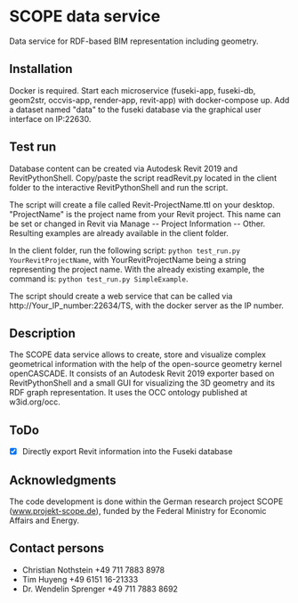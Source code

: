 # SCOPE data service

Data service for RDF-based BIM representation including geometry.

## Installation

Docker is required. Start each microservice (fuseki-app, fuseki-db, geom2str, occvis-app, render-app, revit-app) with docker-compose up.
Add a dataset named "data" to the fuseki database via the graphical user interface on IP:22630. 

## Test run

Database content can be created via Autodesk Revit 2019 and RevitPythonShell. Copy/paste the script readRevit.py located in the client folder to the interactive RevitPythonShell and run the script.

The script will create a file called Revit-ProjectName.ttl on your desktop. "ProjectName" is the project name from your Revit project. This name can be set or changed in Revit via Manage -- Project Information -- Other. Resulting examples are already available in the client folder.

In the client folder, run the following script: `python test_run.py YourRevitProjectName`, with YourRevitProjectName being a string representing the project name. With the already existing example, the command is: `python test_run.py SimpleExample`.

The script should create a web service that can be called via http://Your_IP_number:22634/TS, with the docker server as the IP number.   

## Description

The SCOPE data service allows to create, store and visualize complex geometrical information with the help of the open-source geometry kernel openCASCADE. It consists of an Autodesk Revit 2019 exporter based on RevitPythonShell and a small GUI for visualizing the 3D geometry and its RDF graph representation. It uses the OCC ontology published at w3id.org/occ.


## ToDo
- [x] Directly export Revit information into the Fuseki database


## Acknowledgments

The code development is done within the German research project SCOPE (www.projekt-scope.de), funded by the Federal Ministry for Economic Affairs and Energy.


## Contact persons

- Christian Nothstein +49 711 7883 8978
- Tim Huyeng +49 6151 16-21333
- Dr. Wendelin Sprenger +49 711 7883 8692

